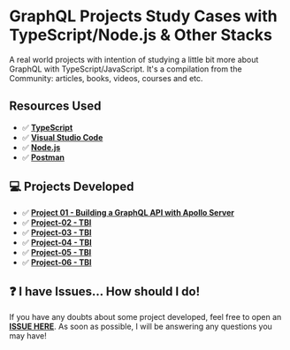 # GraphQL Projects Study Cases with TypeScript/Node.js & Other Stacks

A real world projects with intention of studying a little bit more about GraphQL with TypeScript/JavaScript. It's a compilation from the Community: articles, books, videos, courses and etc.

## Resources Used

- ✅ **[TypeScript](https://www.typescriptlang.org/download)**
- ✅ **[Visual Studio Code](https://code.visualstudio.com/?WT.mc_id=javascript-14034-gllemos)**
- ✅ **[Node.js](https://nodejs.org/en/)**
- ✅ **[Postman](https://www.getpostman.com/)**

## 💻 Projects Developed

- ✅ **[Project 01 - Building a GraphQL API with Apollo Server](https://github.com/glaucia86/graphql-ts-studies/tree/main/project-01)**
- ✅ **[Project-02 - TBI](./project-02/README.md)**
- ✅ **[Project-03 - TBI](./project-03/README.md)**
- ✅ **[Project-04 - TBI](./project-04/README.md)**
- ✅ **[Project-05 - TBI](./project-05/README.md)**
- ✅ **[Project-06 - TBI](./project-06/README.md)**

## ❓ I have Issues... How should I do!

If you have any doubts about some project developed, feel free to open an **[ISSUE HERE](https://github.com/glaucia86/graphql-ts-studies/issues)**. As soon as possible, I will be answering any questions you may have!
